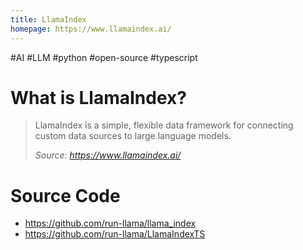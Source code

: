 ```yaml
---
title: LlamaIndex
homepage: https://www.llamaindex.ai/
---
```


#AI #LLM #python #open-source #typescript

# What is LlamaIndex?

> LlamaIndex is a simple, flexible data framework for connecting custom data sources to large language models.
>
> _Source: https://www.llamaindex.ai/_

# Source Code

- https://github.com/run-llama/llama_index
- https://github.com/run-llama/LlamaIndexTS
